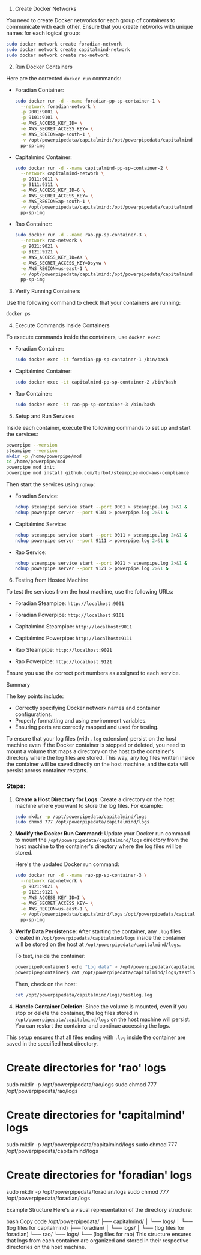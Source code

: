  1. Create Docker Networks

You need to create Docker networks for each group of containers to communicate with each other. Ensure that you create networks with unique names for each logical group:

```bash
sudo docker network create foradian-network
sudo docker network create capitalmind-network
sudo docker network create rao-network
```

 2. Run Docker Containers

Here are the corrected `docker run` commands:

- Foradian Container:

  ```bash
  sudo docker run -d --name foradian-pp-sp-container-1 \
    --network foradian-network \
    -p 9001:9001 \
    -p 9101:9101 \
    -e AWS_ACCESS_KEY_ID= \
    -e AWS_SECRET_ACCESS_KEY= \
    -e AWS_REGION=ap-south-1 \
    -v /opt/powerpipedata/capitalmind:/opt/powerpipedata/capitalmind \
    pp-sp-img
  ```

- Capitalmind Container:

  ```bash
  sudo docker run -d --name capitalmind-pp-sp-container-2 \
    --network capitalmind-network \
    -p 9011:9011 \
    -p 9111:9111 \
    -e AWS_ACCESS_KEY_ID=6 \
    -e AWS_SECRET_ACCESS_KEY= \
    -e AWS_REGION=ap-south-1 \
    -v /opt/powerpipedata/capitalmind:/opt/powerpipedata/capitalmind \
    pp-sp-img
  ```

- Rao Container:

  ```bash
  sudo docker run -d --name rao-pp-sp-container-3 \
    --network rao-network \
    -p 9021:9021 \
    -p 9121:9121 \
    -e AWS_ACCESS_KEY_ID=AK \
    -e AWS_SECRET_ACCESS_KEY=Dsyvw \
    -e AWS_REGION=us-east-1 \
    -v /opt/powerpipedata/capitalmind:/opt/powerpipedata/capitalmind \
    pp-sp-img
  ```

 3. Verify Running Containers

Use the following command to check that your containers are running:

```bash
docker ps
```

 4. Execute Commands Inside Containers

To execute commands inside the containers, use `docker exec`:

- Foradian Container:

  ```bash
  sudo docker exec -it foradian-pp-sp-container-1 /bin/bash
  ```

- Capitalmind Container:

  ```bash
  sudo docker exec -it capitalmind-pp-sp-container-2 /bin/bash
  ```

- Rao Container:

  ```bash
  sudo docker exec -it rao-pp-sp-container-3 /bin/bash
  ```

 5. Setup and Run Services

Inside each container, execute the following commands to set up and start the services:

```bash
powerpipe --version
steampipe --version
mkdir -p /home/powerpipe/mod
cd /home/powerpipe/mod
powerpipe mod init
powerpipe mod install github.com/turbot/steampipe-mod-aws-compliance

```

Then start the services using `nohup`:

- Foradian Service:

  ```bash
  nohup steampipe service start --port 9001 > steampipe.log 2>&1 &
  nohup powerpipe server --port 9101 > powerpipe.log 2>&1 &
  ```

- Capitalmind Service:

  ```bash
  nohup steampipe service start --port 9011 > steampipe.log 2>&1 &
  nohup powerpipe server --port 9111 > powerpipe.log 2>&1 &
  ```

- Rao Service:

  ```bash
  nohup steampipe service start --port 9021 > steampipe.log 2>&1 &
  nohup powerpipe server --port 9121 > powerpipe.log 2>&1 &
  ```

 6. Testing from Hosted Machine

To test the services from the host machine, use the following URLs:

- Foradian Steampipe: `http://localhost:9001`
- Foradian Powerpipe: `http://localhost:9101`

- Capitalmind Steampipe: `http://localhost:9011`
- Capitalmind Powerpipe: `http://localhost:9111`

- Rao Steampipe: `http://localhost:9021`
- Rao Powerpipe: `http://localhost:9121`

Ensure you use the correct port numbers as assigned to each service.

 Summary

The key points include:
- Correctly specifying Docker network names and container configurations.
- Properly formatting and using environment variables.
- Ensuring ports are correctly mapped and used for testing.

To ensure that your log files (with `.log` extension) persist on the host machine even if the Docker container is stopped or deleted, you need to mount a volume that maps a directory on the host to the container's directory where the log files are stored. This way, any log files written inside the container will be saved directly on the host machine, and the data will persist across container restarts.

### Steps:
1. **Create a Host Directory for Logs**:
   Create a directory on the host machine where you want to store the log files. For example:
   ```bash
   sudo mkdir -p /opt/powerpipedata/capitalmind/logs
   sudo chmod 777 /opt/powerpipedata/capitalmind/logs
   ```

2. **Modify the Docker Run Command**:
   Update your Docker run command to mount the `/opt/powerpipedata/capitalmind/logs` directory from the host machine to the container's directory where the log files will be stored.

   Here's the updated Docker run command:
   ```bash
   sudo docker run -d --name rao-pp-sp-container-3 \
     --network rao-network \
     -p 9021:9021 \
     -p 9121:9121 \
     -e AWS_ACCESS_KEY_ID=I \
     -e AWS_SECRET_ACCESS_KEY= \
     -e AWS_REGION=us-east-1 \
     -v /opt/powerpipedata/capitalmind/logs:/opt/powerpipedata/capitalmind/logs \
     pp-sp-img
   ```

3. **Verify Data Persistence**:
   After starting the container, any `.log` files created in `/opt/powerpipedata/capitalmind/logs` inside the container will be stored on the host at `/opt/powerpipedata/capitalmind/logs`.

   To test, inside the container:
   ```bash
   powerpipe@container$ echo "Log data" > /opt/powerpipedata/capitalmind/logs/testlog.log
   powerpipe@container$ cat /opt/powerpipedata/capitalmind/logs/testlog.log
   ```

   Then, check on the host:
   ```bash
   cat /opt/powerpipedata/capitalmind/logs/testlog.log
   ```

4. **Handle Container Deletion**:
   Since the volume is mounted, even if you stop or delete the container, the log files stored in `/opt/powerpipedata/capitalmind/logs` on the host machine will persist. You can restart the container and continue accessing the logs.

This setup ensures that all files ending with `.log` inside the container are saved in the specified host directory.

# Create directories for 'rao' logs
sudo mkdir -p /opt/powerpipedata/rao/logs
sudo chmod 777 /opt/powerpipedata/rao/logs

# Create directories for 'capitalmind' logs
sudo mkdir -p /opt/powerpipedata/capitalmind/logs
sudo chmod 777 /opt/powerpipedata/capitalmind/logs

# Create directories for 'foradian' logs
sudo mkdir -p /opt/powerpipedata/foradian/logs
sudo chmod 777 /opt/powerpipedata/foradian/logs

Example Structure
Here's a visual representation of the directory structure:

bash
Copy code
/opt/powerpipedata/
├── capitalmind/
│   └── logs/
│       └── (log files for capitalmind)
├── foradian/
│   └── logs/
│       └── (log files for foradian)
└── rao/
    └── logs/
        └── (log files for rao)
This structure ensures that logs from each container are organized and stored in their respective directories on the host machine.
